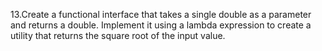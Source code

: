 13.Create a functional interface that takes a single double as a parameter and returns a double. Implement it using a
lambda expression to create a utility that returns the square root of the input value.
